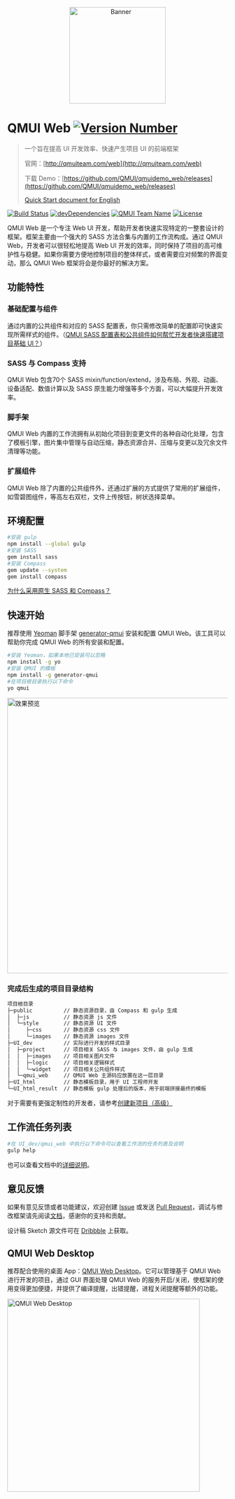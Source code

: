 <p align="center">
  <img src="https://raw.githubusercontent.com/QMUI/qmuidemo_web/master/public/style/images/independent/BannerForGithub_2x.png" width="220" alt="Banner" />
</p>

# QMUI Web [![Version Number](https://img.shields.io/npm/v/generator-qmui.svg?style=flat)](https://github.com/QMUI/qmui_web/ "Version Number")
> 一个旨在提高 UI 开发效率、快速产生项目 UI 的前端框架
>
> 官网：[http://qmuiteam.com/web](http://qmuiteam.com/web)
>
> 下载 Demo：[https://github.com/QMUI/qmuidemo_web/releases](https://github.com/QMUI/qmuidemo_web/releases)
>
> [Quick Start document for English](https://github.com/QMUI/qmui_web/tree/master/docs-translations/en-US)

[![Build Status](https://travis-ci.org/QMUI/QMUI_Web.svg?branch=master)](https://travis-ci.org/QMUI/QMUI_Web "Build Status")
[![devDependencies](https://img.shields.io/david/dev/QMUI/qmui_web.svg?style=flat)](https://ci.appveyor.com/project/QMUI/qmui_web "devDependencies")
[![QMUI Team Name](https://img.shields.io/badge/Team-QMUI-brightgreen.svg?style=flat)](https://github.com/QMUI "QMUI Team")
[![License](https://img.shields.io/badge/license-MIT-blue.svg?style=flat)](http://opensource.org/licenses/MIT "Feel free to contribute.")

QMUI Web 是一个专注 Web UI 开发，帮助开发者快速实现特定的一整套设计的框架。框架主要由一个强大的 SASS 方法合集与内置的工作流构成。通过 QMUI Web，开发者可以很轻松地提高 Web UI 开发的效率，同时保持了项目的高可维护性与稳健。如果你需要方便地控制项目的整体样式，或者需要应对频繁的界面变动，那么 QMUI Web 框架将会是你最好的解决方案。

## 功能特性

### 基础配置与组件
通过内置的公共组件和对应的 SASS 配置表，你只需修改简单的配置即可快速实现所需样式的组件。（[QMUI SASS 配置表和公共组件如何帮忙开发者快速搭建项目基础 UI？](https://github.com/QMUI/qmui_web/wiki/Q&A#qmui-sass-%E9%85%8D%E7%BD%AE%E8%A1%A8%E5%92%8C%E5%85%AC%E5%85%B1%E7%BB%84%E4%BB%B6%E5%A6%82%E4%BD%95%E5%B8%AE%E5%BF%99%E5%BC%80%E5%8F%91%E8%80%85%E5%BF%AB%E9%80%9F%E6%90%AD%E5%BB%BA%E9%A1%B9%E7%9B%AE%E5%9F%BA%E7%A1%80-ui)）

### SASS 与 Compass 支持
QMUI Web 包含70个 SASS mixin/function/extend，涉及布局、外观、动画、设备适配、数值计算以及 SASS 原生能力增强等多个方面，可以大幅提升开发效率。

### 脚手架
QMUI Web 内置的工作流拥有从初始化项目到变更文件的各种自动化处理，包含了模板引擎，图片集中管理与自动压缩，静态资源合并、压缩与变更以及冗余文件清理等功能。

### 扩展组件
QMUI Web 除了内置的公共组件外，还通过扩展的方式提供了常用的扩展组件，如雪碧图组件，等高左右双栏，文件上传按钮，树状选择菜单。

## 环境配置

```bash
#安装 gulp
npm install --global gulp
#安装 SASS
gem install sass
#安装 Compass
gem update --system
gem install compass
```
[为什么采用原生 SASS 和 Compass？](https://github.com/QMUI/qmui_web/wiki/Q&A#%E4%B8%BA%E4%BB%80%E4%B9%88%E9%87%87%E7%94%A8%E5%8E%9F%E7%94%9F-sass-%E5%92%8C-compass)

## 快速开始
推荐使用 [Yeoman](http://yeoman.io/) 脚手架 [generator-qmui](https://github.com/QMUI/generator-qmui) 安装和配置 QMUI Web。该工具可以帮助你完成 QMUI Web 的所有安装和配置。

```bash
#安装 Yeoman，如果本地已安装可以忽略
npm install -g yo
#安装 QMUI 的模板
npm install -g generator-qmui
#在项目根目录执行以下命令
yo qmui
```
<img src="https://raw.githubusercontent.com/QMUI/qmuidemo_web/master/public/style/images/independent/Generator.gif" width="628" alt="效果预览" />

### 完成后生成的项目目录结构
```bash
项目根目录
├─public          // 静态资源目录，由 Compass 和 gulp 生成
│  ├─js           // 静态资源 js 文件
│  └─style        // 静态资源 UI 文件
│     ├─css       // 静态资源 css 文件
│     └─images    // 静态资源 images 文件
├─UI_dev          // 实际进行开发的样式目录
│  ├─project      // 项目相关 SASS 与 images 文件，由 gulp 生成
│  │  ├─images    // 项目相关图片文件
│  │  ├─logic     // 项目相关逻辑样式
│  │  └─widget    // 项目相关公共组件样式
│  └─qmui_web     // QMUI Web 主源码应放置在这一层目录
├─UI_html         // 静态模板目录，用于 UI 工程师开发
└─UI_html_result  // 静态模板 gulp 处理后的版本，用于前端拼接最终的模板
```

对于需要有更强定制性的开发者，请参考[创建新项目（高级）](http://qmuiteam.com/web/start.html#qui_createProject)

## 工作流任务列表

```bash
#在 UI_dev/qmui_web 中执行以下命令可以查看工作流的任务列表及说明
gulp help
```

也可以查看文档中的[详细说明](http://qmuiteam.com/web/scaffold.html)。

## 意见反馈
如果有意见反馈或者功能建议，欢迎创建 [Issue](https://github.com/QMUI/qmui_web/issues) 或发送 [Pull Request](https://github.com/QMUI/qmui_web/pulls)，调试与修改框架请先阅读[文档](http://localhost:3030/web/start.html#qui_frameworkImprove)，感谢你的支持和贡献。

设计稿 Sketch 源文件可在 [Dribbble](https://dribbble.com/shots/2895907-QMUI-Logo) 上获取。

## QMUI Web Desktop

推荐配合使用的桌面 App：[QMUI Web Desktop](https://github.com/QMUI/qmui_web_desktop)。它可以管理基于 QMUI Web 进行开发的项目，通过 GUI 界面处理 QMUI Web 的服务开启/关闭，使框架的使用变得更加便捷，并提供了编译提醒，出错提醒，进程关闭提醒等额外的功能。

<img src="https://raw.githubusercontent.com/QMUI/qmuidemo_web/master/public/style/images/independent/App_2x.png" width="440" alt="QMUI Web Desktop" />
